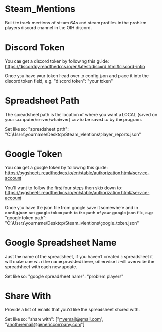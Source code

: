 # Steam_Mentions
Built to track mentions of steam 64s and steam profiles in the problem players discord channel in the OIH discord.

# Discord Token
You can get a discord token by following this guide: https://discordpy.readthedocs.io/en/latest/discord.html#discord-intro

Once you have your token head over to config.json and place it into the discord token field, e.g. "discord token": "your token"

# Spreadsheet Path
The spreadsheet path is the location of where you want a LOCAL (saved on your computer/server/whatever) csv to be saved to by the program.

Set like so: "spreadsheet path": "C:\Users\yourname\Desktop\Steam_Mentions\player_reports.json"

# Google Token
You can get a google token by following this guide: https://pygsheets.readthedocs.io/en/stable/authorization.html#service-account

You'll want to follow the first four steps then skip down to: https://pygsheets.readthedocs.io/en/stable/authorization.html#service-account

Once you have the json file from google save it somewhere and in config.json set google token path to the path of your google json file, e.g: "google token path": "C:\Users\yourname\Desktop\Steam_Mentions\google_token.json"

# Google Spreadsheet Name
Just the name of the spreadsheet, if you haven't created a spreadsheet it will make one with the name provided there, otherwise it will overwrite the spreadsheet with each new update.

Set like so: "google spreadsheet name": "problem players"

# Share With
Provide a list of emails that you'd like the spreadsheet shared with.

Set like so: "share with": ["myemail@gmail.com", "anotheremail@genericcompany.com"]
